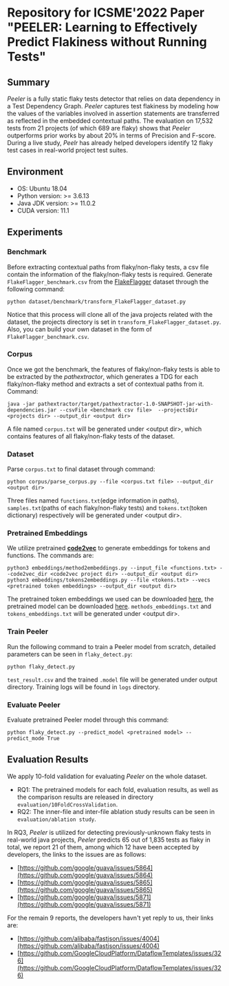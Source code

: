 # Repository for ICSME'2022 Paper "PEELER: Learning to Effectively Predict Flakiness without Running Tests"

## Summary
*Peeler* is a fully static flaky tests detector that relies on data dependency in a Test Dependency Graph. *Peeler* captures test flakiness by modeling how the values of the variables involved in assertion statements are transferred as reflected in the embedded contextual paths. 
The evaluation on 17,532 tests from 21 projects (of which 689 are flaky) shows that *Peeler* outperforms prior works by about 20% in terms of Precision and F-score. During a live study, *Peelr* has already helped developers identify 12 flaky test cases in real-world project test suites.

## Environment
- OS: Ubuntu 18.04
- Python version: >= 3.6.13
- Java JDK version: >= 11.0.2
- CUDA version: 11.1

## Experiments
### Benchmark
Before extracting contextual paths from flaky/non-flaky tests, a csv file contain the information of the flaky/non-flaky tests is required. Generate `FlakeFlagger_benchmark.csv` from the [FlakeFlagger](https://zenodo.org/record/4450723#.YqksxaFBx3s) dataset through the following command:
```shell
python dataset/benchmark/transform_FlakeFlagger_dataset.py
```
Notice that this process will clone all of the java projects related with the dataset, the projects directory is set in `transform_FlakeFlagger_dataset.py`.
Also, you can build your own dataset in the form of `FlakeFlagger_benchmark.csv`.

### Corpus
Once we got the benchmark, the features of flaky/non-flaky tests is able to be extracted by the *pathextractor*, which generates a TDG for each flaky/non-flaky method and extracts a set of contextual paths from it. Command:
```shell
java -jar pathextractor/target/pathextractor-1.0-SNAPSHOT-jar-with-dependencies.jar --csvFile <benchmark csv file>  --projectsDir <projects dir> --output_dir <output dir>
```
A file named `corpus.txt` will be generated under \<output dir\>, which contains features of all flaky/non-flaky tests of the dataset.

### Dataset
Parse `corpus.txt` to final dataset through command:
```shell
python corpus/parse_corpus.py --file <corpus.txt file> --output_dir <output dir>
```
Three files named `functions.txt`(edge information in paths), `samples.txt`(paths of each flaky/non-flaky tests) and `tokens.txt`(token dictionary) respectively will be generated under \<output dir\>.

### Pretrained Embeddings
We utilize pretrained [**code2vec**](https://github.com/tech-srl/code2vec) to generate embeddings for tokens and functions. The commands are:
```shell
python3 embeddings/method2embeddings.py --input_file <functions.txt> --code2vec_dir <code2vec project dir> --output_dir <output dir>
python3 embeddings/tokens2embeddings.py --file <tokens.txt> --vecs <pretrained token embeddings> --output_dir <output dir>

```
The pretrained token embeddings we used can be downloaded [here](https://s3.amazonaws.com/code2vec/model/token_vecs.tar.gz), the pretrained model can be downloaded [here](https://s3.amazonaws.com/code2vec/model/java14m_model.tar.gz).
`methods_embeddings.txt` and `tokens_embeddings.txt` will be generated under \<output dir\>.

### Train Peeler
Run the following command to train a Peeler model from scratch, detailed parameters can be seen in `flaky_detect.py`:
```shell
python flaky_detect.py
```
`test_result.csv` and the trained `.model` file will be generated under output directory.
Training logs will be found in `logs` directory.

### Evaluate Peeler
Evaluate pretrained Peeler model through this command:
```shell
python flaky_detect.py --predict_model <pretrained model> --predict_mode True
```

## Evaluation Results
We apply 10-fold validation for evaluating *Peeler* on the whole dataset.
- RQ1: The pretrained models for each fold, evaluation results, as well as the comparison results are released in directory `evaluation/10FoldCrossValidation`.
- RQ2: The inner-file and inter-file ablation study results can be seen in `evaluation/ablation study`.

In RQ3, *Peeler* is utilized for detecting previously-unknown flaky tests in real-world java projects, *Peeler* predicts 65 out of 1,835 tests as flaky in total, we report 21 of them, among which 12 have been accepted by developers, the links to the issues are as follows:
- [https://github.com/google/guava/issues/5864](https://github.com/google/guava/issues/5864)
- [https://github.com/google/guava/issues/5865](https://github.com/google/guava/issues/5865)
- [https://github.com/google/guava/issues/5871](https://github.com/google/guava/issues/5871)

For the remain 9 reports, the developers havn't yet reply to us, their links are:
- [https://github.com/alibaba/fastjson/issues/4004](https://github.com/alibaba/fastjson/issues/4004)
- [https://github.com/GoogleCloudPlatform/DataflowTemplates/issues/326](https://github.com/GoogleCloudPlatform/DataflowTemplates/issues/326)
